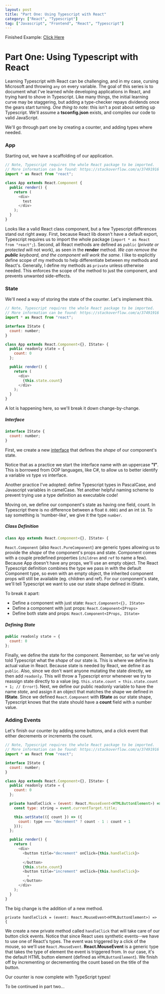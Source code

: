 ```yaml
---
layout: post
title: "Part One: Using Typescript with React"
category: ["React", "Typescript"]
tag: ["Javascript", "Frontend", "React", "Typescript"]
---
```


Finished Example: [Click Here](https://codesandbox.io/s/n3138x65p0?hidenavigation=1)

# Part One: Using Typescript with React

Learning Typescript with React can be challenging, and in my case, cursing Microsoft and throwing `any` on every variable. The goal of this series is to document what I've learned while developing applications in React, and trying hard to shove in Typescript. Like many things, the initial learning curve may be staggering, but adding a type-checker repays dividends once the gears start turning. *One thing to note:* this isn't a post about setting up Typescript. We'll assume a **tsconfig.json** exists, and compiles our code to valid JavaScript.

We'll go through part one by creating a counter, and adding types where needed.

### App

Starting out, we have a scaffolding of our application.

```js
// Note, Typescript requires the whole React package to be imported.
// More information can be found: https://stackoverflow.com/a/37491916
import * as React from "react";

class App extends React.Component {
  public render() {
    return (
      <div>
        test
      </div>
    );
  }
}
```

Looks like a valid React class component, but a few Typescript differences stand out right away. First, because React lib doesn't have a default export, Typescript requires us to import the whole package (`import * as React from "react";`). Second, all React methods are defined as `public` (*private or protected* will not work), as seen in the **render** method. *We can remove the **public** keyboard, and the component will work the same.* I like to explicitly define scope of my methods to help differentiate between my methods and React's. Generally, I define my methods as `private` unless otherwise needed. This enforces the scope of the method to just the component, and prevents unwanted side-effects.

### State

We'll need a way of storing the state of the counter. Let's implement this.

```js
// Note, Typescript requires the whole React package to be imported.
// More information can be found: https://stackoverflow.com/a/37491916
import * as React from "react";

interface IState {
  count: number;
}

class App extends React.Component<{}, IState> {
  public readonly state = {
    count: 0
  };

  public render() {
    return (
      <div>
        {this.state.count}
      </div>
    );
  }
}
```

A lot is happening here, so we'll break it down change-by-change.

##### Interface

```js
interface IState {
  count: number;
}
```

First, we create a new [interface](https://www.typescriptlang.org/docs/handbook/interfaces.html) that defines the *shape* of our component's state. 

Notice that as a practice we start the interface name with an uppercase **"I"**. This is borrowed from OOP languages, like C#, to allow us to better identify a variable *vs* type *vs* interface.

Another practice I've adopted: define Typescript types in PascalCase, and Javascript variables in camelCase. Yet another helpful naming scheme to prevent trying use a type definition as executable code!

Moving on, we define our component's state as having one field, count. In Typescript there is no difference between a float `0.0001` and an int `10`. To say something is 'number-like', we give it the type `number`.

##### Class Definition

```js
class App extends React.Component<{}, IState> {
```

`React.Component` (also `React.PureComponent`) are generic types allowing us to provide the *shape* of the component's props and state. Component comes with a couple predefined properties (`children` and `ref` to name a few). Because App doesn't have any props, we'll use an empty object. The React Typescript definition combines the type we pass in with the default Component type, so even with an empty object, the inherited component props will still be available (eg. children and ref). For our component's state, we'll tell Typescript we want to use our state shape defined in IState.

To break it apart:
- Define a component with just state: `React.Component<{}, IState>`
- Define a component with just props: `React.Component<IProps>`
- Define both state and props: `React.Component<IProps, IState>`

##### Defining State

```js
public readonly state = {
  count: 0
};
```

Finally, we define the state for the component. Remember, so far we've only told Typescript what the *shape* of our state is. This is where we define its actual value in React. Because state is needed by React, we define it as `public`. Also, since we don't want anyone mutating the state directly, we then add `readonly`. This will throw a Typescript error whenever we try to reassign state directly to a value (eg. `this.state.count = this.state.count + 1; // Error!`). Next, we define our public readonly variable to have the name *state*, and assign it an object that matches the shape we defined in **IState**. Since we defined `React.Component` with **IState** as our state shape, Typescript knows that the state should have a **count** field with a number value.

### Adding Events

Let's finish our counter by adding some buttons, and a click event that either decrements or increments the count.

```js
// Note, Typescript requires the whole React package to be imported.
// More information can be found: https://stackoverflow.com/a/37491916
import * as React from "react";

interface IState {
  count: number;
}

class App extends React.Component<{}, IState> {
  public readonly state = {
    count: 0
  };

  private handleClick = (event: React.MouseEvent<HTMLButtonElement>) => {
    const type: string = event.currentTarget.title;

    this.setState(({ count }) => ({
      count: type === "decrement" ? count - 1 : count + 1
    }));
  };

  public render() {
    return (
      <div>
        <button title="decrement" onClick={this.handleClick}>
          -
        </button>
        {this.state.count}
        <button title="increment" onClick={this.handleClick}>
          +
        </button>
      </div>
    );
  }
}
```

The big change is the addition of a new method.

`private handleClick = (event: React.MouseEvent<HTMLButtonElement>) => {`

We create a new private method called `handleClick` that will take care of our button click events. Notice that since React uses synthetic events--we have to use one of React's types. The event was triggered by a click of the mouse, so we'll use `React.MouseEvent`. **React.MouseEvent** is a generic type that takes the type of element the event is triggered from. In our case, it's the default HTML button element (defined as `HTMLButtonElement`). We finish off by incrementing or decrementing the count based on the title of the button.

Our counter is now complete with TypeScript types!

To be continued in part two...